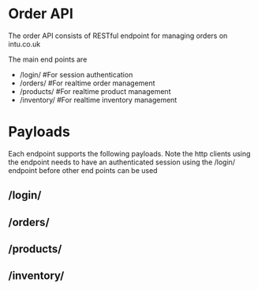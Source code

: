 Order API
=========

The order API consists of RESTful endpoint for managing orders on intu.co.uk

The main end points are

* /login/ #For session authentication
* /orders/ #For realtime order management
* /products/ #For realtime product management
* /inventory/ #For realtime inventory management

Payloads
========

Each endpoint supports the following payloads. Note the http clients using the endpoint needs to have an 
authenticated session using the /login/ endpoint before other end points can be used

/login/
-------

/orders/
--------

/products/
----------

/inventory/
-----------

